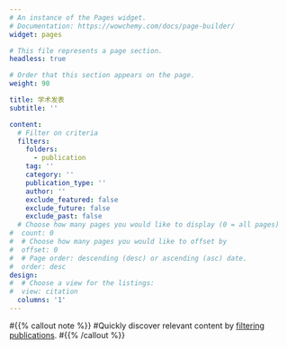 ```yaml
---
# An instance of the Pages widget.
# Documentation: https://wowchemy.com/docs/page-builder/
widget: pages

# This file represents a page section.
headless: true

# Order that this section appears on the page.
weight: 90

title: 学术发表
subtitle: ''

content:
  # Filter on criteria
  filters:
    folders:
      - publication
    tag: ''
    category: ''
    publication_type: ''
    author: ''
    exclude_featured: false
    exclude_future: false
    exclude_past: false
  # Choose how many pages you would like to display (0 = all pages)
#  count: 0
#  # Choose how many pages you would like to offset by
#  offset: 0
#  # Page order: descending (desc) or ascending (asc) date.
#  order: desc
design:
#  # Choose a view for the listings:
#  view: citation
  columns: '1'
---
```


#{{% callout note %}}
#Quickly discover relevant content by [filtering publications](./publication/).
#{{% /callout %}}
